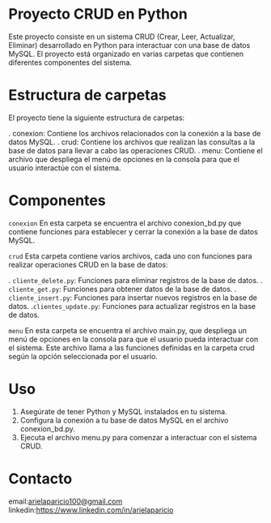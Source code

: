 # Proyecto CRUD en Python

Este proyecto consiste en un sistema CRUD (Crear, Leer, Actualizar, Eliminar) desarrollado en Python para interactuar con una base de datos MySQL. El proyecto está organizado en varias carpetas que contienen diferentes componentes del sistema.


# Estructura de carpetas

El proyecto tiene la siguiente estructura de carpetas:

. conexion: Contiene los archivos relacionados con la conexión a la base de datos MySQL.
. crud: Contiene los archivos que realizan las consultas a la base de datos para llevar a cabo las operaciones CRUD.
. menu: Contiene el archivo que despliega el menú de opciones en la consola para que el usuario interactúe con el sistema.

# Componentes

`conexion`
En esta carpeta se encuentra el archivo conexion_bd.py que contiene funciones para establecer y cerrar la conexión a la base de datos MySQL.

`crud`
Esta carpeta contiene varios archivos, cada uno con funciones para realizar operaciones CRUD en la base de datos:

. `cliente_delete.py`: Funciones para eliminar registros de la base de datos.
. `cliente_get.py`: Funciones para obtener datos de la base de datos.
. `cliente_insert.py`: Funciones para insertar nuevos registros en la base de datos.
.`clientes_update.py`: Funciones para actualizar registros en la base de datos.

`menu`
En esta carpeta se encuentra el archivo main.py, que despliega un menú de opciones en la consola para que el usuario pueda interactuar con el sistema. Este archivo llama a las funciones definidas en la carpeta crud según la opción seleccionada por el usuario.

# Uso

1. Asegúrate de tener Python y MySQL instalados en tu sistema.
2. Configura la conexión a tu base de datos MySQL en el archivo conexion_bd.py.
3. Ejecuta el archivo menu.py para comenzar a interactuar con el sistema CRUD.


# Contacto
email:arielaparicio100@gmail.com
linkedin:https://www.linkedin.com/in/arielaparicio